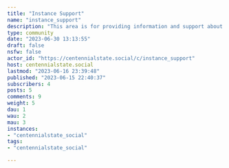 ```yaml
---
title: "Instance Support" 
name: "instance_support"
description: "This area is for providing information and support about the instance/server itself. If you have any issues with this instance, please post here."
type: community
date: "2023-06-30 13:13:55"
draft: false
nsfw: false
actor_id: "https://centennialstate.social/c/instance_support"
host: centennialstate.social
lastmod: "2023-06-16 23:39:48"
published: "2023-06-15 22:40:37"
subscribers: 4
posts: 5
comments: 9
weight: 5
dau: 1
wau: 2
mau: 3
instances:
- "centennialstate_social"
tags: 
- "centennialstate_social"

---
```

